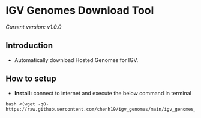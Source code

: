 # IGV Genomes Download Tool
*Current version: v1.0.0*

## Introduction
- Automatically download Hosted Genomes for IGV.

## How to setup
- **Install:** connect to internet and execute the below command in terminal  
```
bash <(wget -qO- https://raw.githubusercontent.com/chenh19/igv_genomes/main/igv_genomes_download.sh)
```
